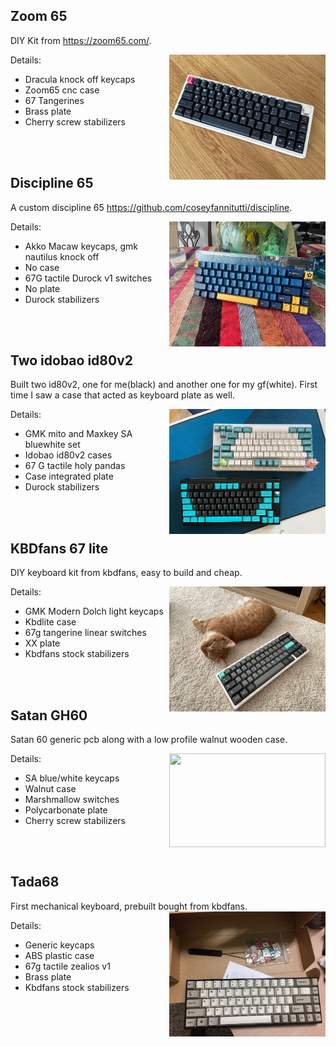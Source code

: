 <!-- So as a computer guy I spend tons of time attached to a keyboard. The keyboard is basically an extension of my while I do any type
of work on the computer. Most common keyboards are nice and do the job, but you can get *pretty overkill* if you want to perfectionize your typing experience. These overkilled keyboards dont have any special functionality and do the same as a plain old keyboard, but they just feel nice to type on and often easier to use for longer periods of time without fatigue on your hands. -->

<!-- This section has all the keyboards I have built. I like to build them myself because im a tinker guy, but you could also just buy them preassembled. The soldering, choosing different parts and putting it all together just brings the engineer inside of me. Then there is the art side of it! When building keyboards people create some really nice design combinations, proof of it would be to visit /r/MechanicalKeyboards/. -->

## Zoom 65
DIY Kit from https://zoom65.com/.

<img data-enlargable align="right" width="250" height="200" src="/keyboards/photos/zoom65.jpg">

Details:
* Dracula knock off keycaps
* Zoom65 cnc case
* 67 Tangerines
* Brass plate
* Cherry screw stabilizers

<br/><br/>

## Discipline 65
A custom discipline 65 https://github.com/coseyfannitutti/discipline.

<img data-enlargable align="right" width="250" height="200" src="/keyboards/photos/discipline.png">

Details:
* Akko Macaw keycaps, gmk nautilus knock off
* No case
* 67G tactile Durock v1 switches
* No plate
* Durock stabilizers

<br/><br/>

## Two idobao id80v2
Built two id80v2, one for me(black) and another one for my gf(white). First time I saw a case that acted as keyboard plate as well.
<!-- ![keyimg](/keyboards/photos/idobao.png) -->
<img data-enlargable align="right" width="250" height="200" src="/keyboards/photos/idobao.png">

Details:
* GMK mito and Maxkey SA bluewhite set
* Idobao id80v2 cases
* 67 G tactile holy pandas
* Case integrated plate
* Durock stabilizers

<br/><br/>
## KBDfans 67 lite
DIY keyboard kit from kbdfans, easy to build and cheap.

<img data-enlargable align="right" width="250" height="200"  src="/keyboards/photos/kbd67lite.png">

Details:
* GMK Modern Dolch light keycaps
* Kbdlite case
* 67g tangerine linear switches
* XX plate
* Kbdfans stock stabilizers

<br/><br/>

## Satan GH60
Satan 60 generic pcb along with a low profile walnut wooden case.

<img data-enlargable align="right" width="250" height="150"  src="/keyboards/photos/satan2.png">

Details:
* SA blue/white keycaps
* Walnut case
* Marshmallow switches
* Polycarbonate plate
* Cherry screw stabilizers

<br/><br/>
## Tada68

First mechanical keyboard, prebuilt bought from kbdfans.
<img data-enlargable align="right" width="250" height="200" src="/keyboards/photos/tada68.jpeg">


Details:
* Generic keycaps
* ABS plastic case
* 67g tactile zealios v1
* Brass plate
* Kbdfans stock stabilizers
